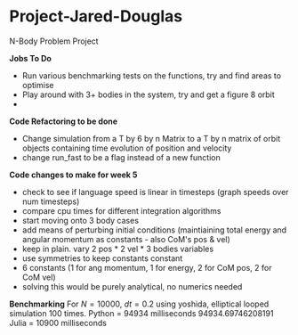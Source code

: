 # Project-Jared-Douglas
N-Body Problem Project

**Jobs To Do**
- Run various benchmarking tests on the functions, try and find areas to optimise
- Play around with 3+ bodies in the system, try and get a figure 8 orbit
- 

**Code Refactoring to be done**
- Change simulation from a T by 6 by n Matrix to a T by n matrix of orbit objects containing time evolution of position and velocity
- change run_fast to be a flag instead of a new function


**Code changes to make for week 5**
- check to see if language speed is linear in timesteps (graph speeds over num timesteps)
- compare cpu times for different integration algorithms
- start moving onto 3 body cases
- add means of perturbing initial conditions (maintiaining total energy and angular momentum as constants - also CoM's pos & vel)
- keep in plain. vary 2 pos * 2 vel * 3 bodies variables
- use symmetries to keep constants constant
- 6 constants (1 for ang momentum, 1 for energy, 2 for CoM pos, 2 for CoM vel)
- solving this would be purely analytical, no numerics needed

**Benchmarking**
For $N=10000$, $dt=0.2$ using yoshida, elliptical looped simulation 100 times.
Python = 94934 milliseconds 94934.69746208191
Julia = 10900 milliseconds